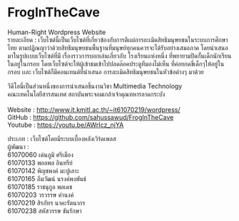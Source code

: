 # FrogInTheCave
Human-Right Wordpress Website</br>
รายละเอียด : เว็บไซต์นี้เป็นเว็บไซต์ที่เกี่ยวข้องกับการตีเเผ่การละเมิดสิทธิมนุษยชนในระบบการศึกษาไทย ตามปฎิณญาว่าด้วยสิทธิมนุษยชนพื้นฐานที่มนุษย์ทุกคนควรจะได้รับอย่างเสมอภาค
โดยนำเสนอมาในรูปเเบบเว็บไซต์ที่มี เรื่องราวการบอกเล่นเกี่ยวกับ โรงเรียนเเห่งหนึ่ง ที่พยายามปิดกั้นเด็กนักเรียนในอยู่ในกรอบ โดยเว็บไซต์จะให้ผู้เข้าชมเข้าไปปลดล๊อคประตูทีมองไม่เห็น
ที่ค่อยกดขี่เด็กๆให้อยู่ในกรอบ เเละ เว็บไซต์ก็มีคอนเทนต์ที่นำเสนอ การละเมิดสิทธิมนุษยชนในหัวข้อต่างๆ มาด้วย</br>

วีดีโอนี่เป็นส่วนหนึ่งของการนำเสนอชิ้นงานวิชา Multimedia Technology</br>
คณะเทคโนโลยีสารสนเทศ สถาบันพระจอมเกล้าเจ้าคุณทหารลาดกระบัง</br>
</br>
Website : http://www.it.kmitl.ac.th/~it61070219/wordpress/</br>
GitHub :  https://github.com/sahussawud/FrogInTheCave</br>
Youtube : https://youtu.be/AWrIcz_njYA</br>

ประเภท : เว็บไซต์โดยมีระบบเบื้องหลังเวิร์ดเพลส</br>
ผู้พัฒนา :</br>
          61070060 เด่นภูมิ    ศรีเมือง</br>
          61070133 พอลพล   อินทรีย์</br>
          61070142 พิญชพงค์  มะปูเลาะ</br>
          61070165 ภีมวัฒน์   นรงค์พงพันธ์</br>
          61070185 ราชนุกูล   พลเดช</br>
          61070203 วรวรรษ   คำนงค์</br>
          61070219 สิรภัทร    นาคะรัตนากร</br>
          61070238 สหัสวรรษ ขันรักษา</br>
         
         
         
         
        
         
        
